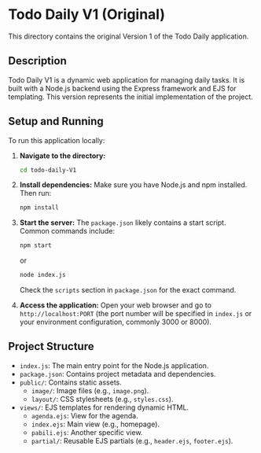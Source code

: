 # Todo Daily V1 (Original)

This directory contains the original Version 1 of the Todo Daily application.

## Description

Todo Daily V1 is a dynamic web application for managing daily tasks. It is built with a Node.js backend using the Express framework and EJS for templating. This version represents the initial implementation of the project.

## Setup and Running

To run this application locally:

1.  **Navigate to the directory:**
    ```bash
    cd todo-daily-V1
    ```
2.  **Install dependencies:**
    Make sure you have Node.js and npm installed. Then run:
    ```bash
    npm install
    ```
3.  **Start the server:**
    The `package.json` likely contains a start script. Common commands include:
    ```bash
    npm start
    ```
    or
    ```bash
    node index.js
    ```
    Check the `scripts` section in `package.json` for the exact command.

4.  **Access the application:**
    Open your web browser and go to `http://localhost:PORT` (the port number will be specified in `index.js` or your environment configuration, commonly 3000 or 8000).

## Project Structure

- `index.js`: The main entry point for the Node.js application.
- `package.json`: Contains project metadata and dependencies.
- `public/`: Contains static assets.
    - `image/`: Image files (e.g., `image.png`).
    - `layout/`: CSS stylesheets (e.g., `styles.css`).
- `views/`: EJS templates for rendering dynamic HTML.
    - `agenda.ejs`: View for the agenda.
    - `index.ejs`: Main view (e.g., homepage).
    - `pabili.ejs`: Another specific view.
    - `partial/`: Reusable EJS partials (e.g., `header.ejs`, `footer.ejs`).
